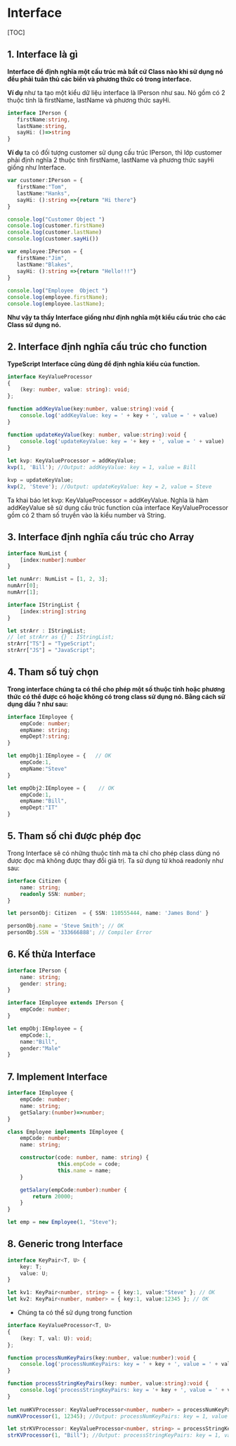 # Interface

[TOC]

## 1. Interface là gì 

**Interface để định nghĩa một cấu trúc mà bất cứ Class nào khi sử dụng nó đều phải tuân thủ các biến và phương thức có trong interface.**

**Ví dụ** như ta tạo một kiểu dữ liệu interface là IPerson như sau. Nó gồm có 2 thuộc tính là firstName, lastName và phương thức sayHi.

```typescript
interface IPerson { 
   firstName:string, 
   lastName:string, 
   sayHi: ()=>string 
}
```

**Ví dụ** ta có đối tượng customer sử dụng cấu trúc IPerson, thì lớp customer phải định nghĩa 2 thuộc tính firstName, lastName và phương thức sayHi giống như Interface.

```typescript
var customer:IPerson = { 
   firstName:"Tom",
   lastName:"Hanks", 
   sayHi: ():string =>{return "Hi there"} 
} 

console.log("Customer Object ") 
console.log(customer.firstName) 
console.log(customer.lastName) 
console.log(customer.sayHi())  

var employee:IPerson = { 
   firstName:"Jim",
   lastName:"Blakes", 
   sayHi: ():string =>{return "Hello!!!"} 
} 
  
console.log("Employee  Object ") 
console.log(employee.firstName);
console.log(employee.lastName);
```

**Như vậy ta thấy Interface giống như định nghĩa một kiểu cấu trúc cho các Class sử dụng nó.**

## 2. Interface định nghĩa cấu trúc cho function 

**TypeScript Interface cũng dùng để định nghĩa kiểu của function.**

```typescript
interface KeyValueProcessor
{
    (key: number, value: string): void;
};

function addKeyValue(key:number, value:string):void { 
    console.log('addKeyValue: key = ' + key + ', value = ' + value)
}

function updateKeyValue(key: number, value:string):void { 
    console.log('updateKeyValue: key = '+ key + ', value = ' + value)
}
    
let kvp: KeyValueProcessor = addKeyValue;
kvp(1, 'Bill'); //Output: addKeyValue: key = 1, value = Bill 

kvp = updateKeyValue;
kvp(2, 'Steve'); //Output: updateKeyValue: key = 2, value = Steve 
```

Ta khai báo let kvp: KeyValueProcessor = addKeyValue. Nghĩa là hàm addKeyValue sẽ sử dụng cấu trúc function của interface KeyValueProcessor gồm có 2 tham số truyền vào là kiểu number và String.

## 3. Interface định nghĩa cấu trúc cho Array 

```typescript
interface NumList {
    [index:number]:number
}

let numArr: NumList = [1, 2, 3];
numArr[0];
numArr[1];

interface IStringList {
    [index:string]:string
}

let strArr : IStringList; 
// let strArr as {} : IStringList;
strArr["TS"] = "TypeScript";
strArr["JS"] = "JavaScript";
```

## 4. Tham số tuỳ chọn 

**Trong interface chúng ta có thể cho phép một số thuộc tính hoặc phương thức có thể được có hoặc không có trong class sử dụng nó. Bằng cách sử dụng dấu ? như sau:**

```typescript
interface IEmployee {
    empCode: number;
    empName: string;
    empDept?:string;
}

let empObj1:IEmployee = {   // OK
    empCode:1,
    empName:"Steve"
}

let empObj2:IEmployee = {    // OK
    empCode:1,
    empName:"Bill",
    empDept:"IT"
}
```

## 5. Tham số chỉ được phép đọc 

Trong Interface sẽ có những thuộc tính mà ta chỉ cho phép class dùng nó được đọc mà không được thay đổi giá trị. Ta sử dụng từ khoá readonly như sau:

```typescript
interface Citizen {
    name: string;
    readonly SSN: number;
}

let personObj: Citizen  = { SSN: 110555444, name: 'James Bond' }

personObj.name = 'Steve Smith'; // OK
personObj.SSN = '333666888'; // Compiler Error
```

## 6. Kế thừa Interface 

```typescript
interface IPerson {
    name: string;
    gender: string;
}

interface IEmployee extends IPerson {
    empCode: number;
}

let empObj:IEmployee = {
    empCode:1,
    name:"Bill",
    gender:"Male"
}
```

## 7. Implement Interface 

```typescript
interface IEmployee {
    empCode: number;
    name: string;
    getSalary:(number)=>number;
}

class Employee implements IEmployee { 
    empCode: number;
    name: string;

    constructor(code: number, name: string) { 
                this.empCode = code;
                this.name = name;
    }

    getSalary(empCode:number):number { 
        return 20000;
    }
}

let emp = new Employee(1, "Steve");
```

## 8. Generic trong Interface

```typescript
interface KeyPair<T, U> {
    key: T;
    value: U;
}

let kv1: KeyPair<number, string> = { key:1, value:"Steve" }; // OK
let kv2: KeyPair<number, number> = { key:1, value:12345 }; // OK
```

- Chúng ta có thể sử dụng trong function

  

```typescript
interface KeyValueProcessor<T, U>
{
    (key: T, val: U): void;
};

function processNumKeyPairs(key:number, value:number):void { 
    console.log('processNumKeyPairs: key = ' + key + ', value = ' + value)
}

function processStringKeyPairs(key: number, value:string):void { 
    console.log('processStringKeyPairs: key = '+ key + ', value = ' + value)
}
    
let numKVProcessor: KeyValueProcessor<number, number> = processNumKeyPairs;
numKVProcessor(1, 12345); //Output: processNumKeyPairs: key = 1, value = 12345 

let strKVProcessor: KeyValueProcessor<number, string> = processStringKeyPairs;
strKVProcessor(1, "Bill"); //Output: processStringKeyPairs: key = 1, value = Bill 
```

